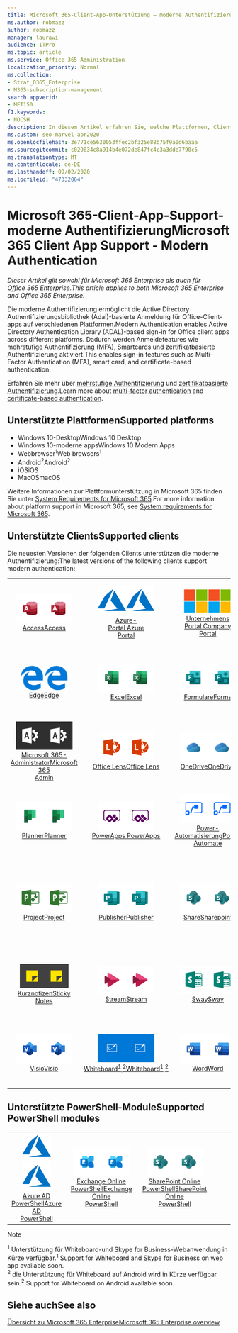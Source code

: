 ```yaml
---
title: Microsoft 365-Client-App-Unterstützung – moderne Authentifizierung
ms.author: robmazz
author: robmazz
manager: laurawi
audience: ITPro
ms.topic: article
ms.service: Office 365 Administration
localization_priority: Normal
ms.collection:
- Strat_O365_Enterprise
- M365-subscription-management
search.appverid:
- MET150
f1.keywords:
- NOCSH
description: In diesem Artikel erfahren Sie, welche Plattformen, Clients und PowerShell-Module die moderne Authentifizierung für Microsoft 365 unterstützen.
ms.custom: seo-marvel-apr2020
ms.openlocfilehash: 3e771ce5630053ffec2bf325e88b75f9a0d6baaa
ms.sourcegitcommit: c029834c8a914b4e072de847fc4c3a3dde7790c5
ms.translationtype: MT
ms.contentlocale: de-DE
ms.lasthandoff: 09/02/2020
ms.locfileid: "47332064"
---
```

# <a name="microsoft-365-client-app-support---modern-authentication"></a><span data-ttu-id="22cc5-103">Microsoft 365-Client-App-Support-moderne Authentifizierung</span><span class="sxs-lookup"><span data-stu-id="22cc5-103">Microsoft 365 Client App Support - Modern Authentication</span></span>

<span data-ttu-id="22cc5-104">*Dieser Artikel gilt sowohl für Microsoft 365 Enterprise als auch für Office 365 Enterprise.*</span><span class="sxs-lookup"><span data-stu-id="22cc5-104">*This article applies to both Microsoft 365 Enterprise and Office 365 Enterprise.*</span></span>

<span data-ttu-id="22cc5-105">Die moderne Authentifizierung ermöglicht die Active Directory Authentifizierungsbibliothek (Adal)-basierte Anmeldung für Office-Client-apps auf verschiedenen Plattformen.</span><span class="sxs-lookup"><span data-stu-id="22cc5-105">Modern Authentication enables Active Directory Authentication Library (ADAL)-based sign-in for Office client apps across different platforms.</span></span> <span data-ttu-id="22cc5-106">Dadurch werden Anmeldefeatures wie mehrstufige Authentifizierung (MFA), Smartcards und zertifikatbasierte Authentifizierung aktiviert.</span><span class="sxs-lookup"><span data-stu-id="22cc5-106">This enables sign-in features such as Multi-Factor Authentication (MFA), smart card, and certificate-based authentication.</span></span>

<span data-ttu-id="22cc5-107">Erfahren Sie mehr über [mehrstufige Authentifizierung](https://docs.microsoft.com/azure/active-directory/authentication/multi-factor-authentication) und [zertifikatbasierte Authentifizierung](https://docs.microsoft.com/azure/active-directory/active-directory-certificate-based-authentication-get-started).</span><span class="sxs-lookup"><span data-stu-id="22cc5-107">Learn more about [multi-factor authentication](https://docs.microsoft.com/azure/active-directory/authentication/multi-factor-authentication) and [certificate-based authentication](https://docs.microsoft.com/azure/active-directory/active-directory-certificate-based-authentication-get-started).</span></span>

## <a name="supported-platforms"></a><span data-ttu-id="22cc5-108">Unterstützte Plattformen</span><span class="sxs-lookup"><span data-stu-id="22cc5-108">Supported platforms</span></span>

 - <span data-ttu-id="22cc5-109">Windows 10-Desktop</span><span class="sxs-lookup"><span data-stu-id="22cc5-109">Windows 10 Desktop</span></span>
 - <span data-ttu-id="22cc5-110">Windows 10-moderne apps</span><span class="sxs-lookup"><span data-stu-id="22cc5-110">Windows 10 Modern Apps</span></span>
 - <span data-ttu-id="22cc5-111">Webbrowser<sup>1</sup></span><span class="sxs-lookup"><span data-stu-id="22cc5-111">Web browsers<sup>1</sup></span></span>
 - <span data-ttu-id="22cc5-112">Android<sup>2</sup></span><span class="sxs-lookup"><span data-stu-id="22cc5-112">Android<sup>2</sup></span></span>
 - <span data-ttu-id="22cc5-113">iOS</span><span class="sxs-lookup"><span data-stu-id="22cc5-113">iOS</span></span>
 - <span data-ttu-id="22cc5-114">MacOS</span><span class="sxs-lookup"><span data-stu-id="22cc5-114">macOS</span></span>

<span data-ttu-id="22cc5-115">Weitere Informationen zur Plattformunterstützung in Microsoft 365 finden Sie unter [System Requirements for Microsoft 365](https://products.office.com/office-system-requirements).</span><span class="sxs-lookup"><span data-stu-id="22cc5-115">For more information about platform support in Microsoft 365, see [System requirements for Microsoft 365](https://products.office.com/office-system-requirements).</span></span>

## <a name="supported-clients"></a><span data-ttu-id="22cc5-116">Unterstützte Clients</span><span class="sxs-lookup"><span data-stu-id="22cc5-116">Supported clients</span></span>

<span data-ttu-id="22cc5-117">Die neuesten Versionen der folgenden Clients unterstützen die moderne Authentifizierung:</span><span class="sxs-lookup"><span data-stu-id="22cc5-117">The latest versions of the following clients support modern authentication:</span></span>

| | | | | | |
|:---:|:---:|:---:|:---:|:---:|:---:|
| <span data-ttu-id="22cc5-118">![Access-Symbol](../media/o365-access-64x64.png)</span><span class="sxs-lookup"><span data-stu-id="22cc5-118">![Access icon](../media/o365-access-64x64.png)</span></span> <br> [<span data-ttu-id="22cc5-119">Access</span><span class="sxs-lookup"><span data-stu-id="22cc5-119">Access</span></span>](https://products.office.com/access) | <span data-ttu-id="22cc5-120">![Azure-Symbol](../media/o365-azure-64x64.png)</span><span class="sxs-lookup"><span data-stu-id="22cc5-120">![Azure icon](../media/o365-azure-64x64.png)</span></span> <br> [<span data-ttu-id="22cc5-121">Azure- <br> Portal </span><span class="sxs-lookup"><span data-stu-id="22cc5-121">Azure <br> Portal </span></span>](https://azure.microsoft.com/features/azure-portal/) | <span data-ttu-id="22cc5-122">![Symbol des Unternehmensportals](../media/o365-microsoft-64x64.png)</span><span class="sxs-lookup"><span data-stu-id="22cc5-122">![Company portal icon](../media/o365-microsoft-64x64.png)</span></span> <br> [<span data-ttu-id="22cc5-123">Unternehmens <br> Portal </span><span class="sxs-lookup"><span data-stu-id="22cc5-123">Company <br> Portal </span></span>](https://docs.microsoft.com/intune-user-help/sign-in-to-the-company-portal) | <span data-ttu-id="22cc5-124">![Vertiefen (Symbol)](../media/o365-delve-64x64.png)</span><span class="sxs-lookup"><span data-stu-id="22cc5-124">![Delve icon](../media/o365-delve-64x64.png)</span></span> <br> [<span data-ttu-id="22cc5-125">Delve</span><span class="sxs-lookup"><span data-stu-id="22cc5-125">Delve</span></span>](https://products.office.com/business/intelligent-search) | <span data-ttu-id="22cc5-126">![Dynamics 365-Symbol](../media/o365-dynamics365-64x64.png)</span><span class="sxs-lookup"><span data-stu-id="22cc5-126">![Dynamics 365 icon](../media/o365-dynamics365-64x64.png)</span></span> <br> [<span data-ttu-id="22cc5-127">Dynamics 365</span><span class="sxs-lookup"><span data-stu-id="22cc5-127">Dynamics 365</span></span>](https://dynamics.microsoft.com) 
| <span data-ttu-id="22cc5-128">![Edge-Symbol](../media/o365-edge-64x64.png)</span><span class="sxs-lookup"><span data-stu-id="22cc5-128">![Edge icon](../media/o365-edge-64x64.png)</span></span> <br> [<span data-ttu-id="22cc5-129">Edge</span><span class="sxs-lookup"><span data-stu-id="22cc5-129">Edge</span></span>](https://www.microsoft.com/windows/microsoft-edge) | <span data-ttu-id="22cc5-130">![Excel-Symbol](../media/o365-excel-64x64.png)</span><span class="sxs-lookup"><span data-stu-id="22cc5-130">![Excel icon](../media/o365-excel-64x64.png)</span></span> <br> [<span data-ttu-id="22cc5-131">Excel</span><span class="sxs-lookup"><span data-stu-id="22cc5-131">Excel</span></span>](https://products.office.com/excel) | <span data-ttu-id="22cc5-132">![Symbol "Formulare"](../media/o365-forms-64x64.png)</span><span class="sxs-lookup"><span data-stu-id="22cc5-132">![Forms icon](../media/o365-forms-64x64.png)</span></span> <br> [<span data-ttu-id="22cc5-133">Formulare</span><span class="sxs-lookup"><span data-stu-id="22cc5-133">Forms</span></span>](https://flow.microsoft.com/connectors/shared_microsoftforms/microsoft-forms/) | <span data-ttu-id="22cc5-134">![Kaizala-Symbol](../media/o365-kaizala-64x64.png)</span><span class="sxs-lookup"><span data-stu-id="22cc5-134">![Kaizala icon](../media/o365-kaizala-64x64.png)</span></span> <br> [<span data-ttu-id="22cc5-135">Kaizala</span><span class="sxs-lookup"><span data-stu-id="22cc5-135">Kaizala</span></span>](https://products.office.com/en/business/microsoft-kaizala) | <span data-ttu-id="22cc5-136">![Office.com-Symbol](../media/o365-office-64x64.png)</span><span class="sxs-lookup"><span data-stu-id="22cc5-136">![Office.com icon](../media/o365-office-64x64.png)</span></span> <br> [<span data-ttu-id="22cc5-137">Office.com</span><span class="sxs-lookup"><span data-stu-id="22cc5-137">Office.com</span></span>](https://www.office.com/) 
| <span data-ttu-id="22cc5-138">![Office 365 Administrator Symbol](../media/o365-o365admin-64x64.png)</span><span class="sxs-lookup"><span data-stu-id="22cc5-138">![Office 365 Admin icon](../media/o365-o365admin-64x64.png)</span></span> <br> [<span data-ttu-id="22cc5-139">Microsoft 365- <br> Administrator</span><span class="sxs-lookup"><span data-stu-id="22cc5-139">Microsoft 365 <br> Admin</span></span>](https://products.office.com/business/manage-office-365-admin-app) | <span data-ttu-id="22cc5-140">![Linsen Symbol](../media/o365-lens-64x64.png)</span><span class="sxs-lookup"><span data-stu-id="22cc5-140">![Lens icon](../media/o365-lens-64x64.png)</span></span> <br> [<span data-ttu-id="22cc5-141">Office Lens</span><span class="sxs-lookup"><span data-stu-id="22cc5-141">Office Lens</span></span>](https://www.microsoft.com/p/office-lens/9wzdncrfj3t8?activetab=pivot%3Aoverviewtab) | <span data-ttu-id="22cc5-142">![OneDrive für Unternehmen Symbol](../media/o365-OneDrive-64x64.png)</span><span class="sxs-lookup"><span data-stu-id="22cc5-142">![OneDrive for Business icon](../media/o365-OneDrive-64x64.png)</span></span> <br> [<span data-ttu-id="22cc5-143">OneDrive</span><span class="sxs-lookup"><span data-stu-id="22cc5-143">OneDrive</span></span>](https://products.office.com/onedrive-for-business/online-cloud-storage) |  <span data-ttu-id="22cc5-144">![OneNote-Symbol](../media/o365-OneNote-64x64.png)</span><span class="sxs-lookup"><span data-stu-id="22cc5-144">![OneNote icon](../media/o365-OneNote-64x64.png)</span></span> <br> [<span data-ttu-id="22cc5-145">OneNote</span><span class="sxs-lookup"><span data-stu-id="22cc5-145">OneNote</span></span>](https://products.office.com/onenote) | <span data-ttu-id="22cc5-146">![Outlook-Symbol](../media/o365-outlook-64x64.png)</span><span class="sxs-lookup"><span data-stu-id="22cc5-146">![Outlook icon](../media/o365-outlook-64x64.png)</span></span> <br> [<span data-ttu-id="22cc5-147">Outlook</span><span class="sxs-lookup"><span data-stu-id="22cc5-147">Outlook</span></span>](https://products.office.com/outlook) 
| <span data-ttu-id="22cc5-148">![Planner-Symbol](../media/o365-planner-64x64.png)</span><span class="sxs-lookup"><span data-stu-id="22cc5-148">![Planner icon](../media/o365-planner-64x64.png)</span></span> <br> [<span data-ttu-id="22cc5-149">Planner</span><span class="sxs-lookup"><span data-stu-id="22cc5-149">Planner</span></span>](https://products.office.com/business/task-management-software) | <span data-ttu-id="22cc5-150">![PowerApps-Symbol](../media/o365-powerapps-64x64.png)</span><span class="sxs-lookup"><span data-stu-id="22cc5-150">![PowerApps icon](../media/o365-powerapps-64x64.png)</span></span> <br> [<span data-ttu-id="22cc5-151">PowerApps </span><span class="sxs-lookup"><span data-stu-id="22cc5-151">PowerApps </span></span>](https://powerapps.microsoft.com) | <span data-ttu-id="22cc5-152">![Power-Automatisierungs Symbol](../media/o365-flow-64x64.png)</span><span class="sxs-lookup"><span data-stu-id="22cc5-152">![Power Automate icon](../media/o365-flow-64x64.png)</span></span> <br> [<span data-ttu-id="22cc5-153">Power- <br> Automatisierung</span><span class="sxs-lookup"><span data-stu-id="22cc5-153">Power <br> Automate</span></span>](https://flow.microsoft.com) | <span data-ttu-id="22cc5-154">![PowerBI-Symbol](../media/o365-powerbi-64x64.png)</span><span class="sxs-lookup"><span data-stu-id="22cc5-154">![PowerBI icon](../media/o365-powerbi-64x64.png)</span></span> <br> [<span data-ttu-id="22cc5-155">Power BI</span><span class="sxs-lookup"><span data-stu-id="22cc5-155">Power BI</span></span>](https://powerbi.microsoft.com)| <span data-ttu-id="22cc5-156">![PowerPoint-Symbol](../media/o365-powerpoint-64x64.png)</span><span class="sxs-lookup"><span data-stu-id="22cc5-156">![PowerPoint icon](../media/o365-powerpoint-64x64.png)</span></span> <br> [<span data-ttu-id="22cc5-157">PowerPoint</span><span class="sxs-lookup"><span data-stu-id="22cc5-157">PowerPoint</span></span>](https://products.office.com/powerpoint) 
| <span data-ttu-id="22cc5-158">![Project-Symbol](../media/o365-project-64x64.png)</span><span class="sxs-lookup"><span data-stu-id="22cc5-158">![Project icon](../media/o365-project-64x64.png)</span></span> <br> [<span data-ttu-id="22cc5-159">Project</span><span class="sxs-lookup"><span data-stu-id="22cc5-159">Project</span></span>](https://products.office.com/project) | <span data-ttu-id="22cc5-160">![Publisher-Symbol](../media/o365-publisher-64x64.png)</span><span class="sxs-lookup"><span data-stu-id="22cc5-160">![Publisher icon](../media/o365-publisher-64x64.png)</span></span> <br> [<span data-ttu-id="22cc5-161">Publisher</span><span class="sxs-lookup"><span data-stu-id="22cc5-161">Publisher</span></span>](https://products.office.com/publisher) | <span data-ttu-id="22cc5-162">![SharePoint-Symbol](../media/o365-sharepoint-64x64.png)</span><span class="sxs-lookup"><span data-stu-id="22cc5-162">![SharePoint icon](../media/o365-sharepoint-64x64.png)</span></span> <br> [<span data-ttu-id="22cc5-163">Share</span><span class="sxs-lookup"><span data-stu-id="22cc5-163">Sharepoint</span></span>](https://products.office.com/sharepoint) | <span data-ttu-id="22cc5-164">![Skype for Business-Symbol](../media/o365-skypeforbusiness-64x64.png)</span><span class="sxs-lookup"><span data-stu-id="22cc5-164">![Skype for Business icon](../media/o365-skypeforbusiness-64x64.png)</span></span> <br> [<span data-ttu-id="22cc5-165">Skype for <br> Business<sup>1</sup></span><span class="sxs-lookup"><span data-stu-id="22cc5-165">Skype for <br> Business<sup>1</sup></span></span>](https://www.skype.com/business/) | <span data-ttu-id="22cc5-166">![StaffHub-Symbol](../media/o365-staffhub-64x64.png)</span><span class="sxs-lookup"><span data-stu-id="22cc5-166">![StaffHub icon](../media/o365-staffhub-64x64.png)</span></span> <br> [<span data-ttu-id="22cc5-167">StaffHub</span><span class="sxs-lookup"><span data-stu-id="22cc5-167">StaffHub</span></span>](https://products.office.com/microsoft-staffhub/staff-scheduling-software)
| <span data-ttu-id="22cc5-168">![Symbol für Notizen](../media/o365-stickynotes-64x64.png)</span><span class="sxs-lookup"><span data-stu-id="22cc5-168">![Sticky Notes icon](../media/o365-stickynotes-64x64.png)</span></span> <br> [<span data-ttu-id="22cc5-169">Kurznotizen</span><span class="sxs-lookup"><span data-stu-id="22cc5-169">Sticky Notes</span></span>](https://www.microsoft.com/p/microsoft-sticky-notes/9nblggh4qghw) | <span data-ttu-id="22cc5-170">![Stream-Symbol](../media/o365-stream-64x64.png)</span><span class="sxs-lookup"><span data-stu-id="22cc5-170">![Stream icon](../media/o365-stream-64x64.png)</span></span> <br> [<span data-ttu-id="22cc5-171">Stream</span><span class="sxs-lookup"><span data-stu-id="22cc5-171">Stream</span></span>](https://stream.microsoft.com) | <span data-ttu-id="22cc5-172">![Sway-Symbol](../media/o365-sway-64x64.png)</span><span class="sxs-lookup"><span data-stu-id="22cc5-172">![Sway icon](../media/o365-sway-64x64.png)</span></span> <br> [<span data-ttu-id="22cc5-173">Sway</span><span class="sxs-lookup"><span data-stu-id="22cc5-173">Sway</span></span>](https://sway.com) | <span data-ttu-id="22cc5-174">![Teams-Symbol](../media/o365-teams-64x64.png)</span><span class="sxs-lookup"><span data-stu-id="22cc5-174">![Teams icon](../media/o365-teams-64x64.png)</span></span> <br> [<span data-ttu-id="22cc5-175">Teams</span><span class="sxs-lookup"><span data-stu-id="22cc5-175">Teams</span></span>](https://products.office.com/microsoft-teams/group-chat-software) | <span data-ttu-id="22cc5-176">![To-do-Symbol](../media/o365-todo-64x64.png)</span><span class="sxs-lookup"><span data-stu-id="22cc5-176">![To Do icon](../media/o365-todo-64x64.png)</span></span> <br> [<span data-ttu-id="22cc5-177">Aufgabe</span><span class="sxs-lookup"><span data-stu-id="22cc5-177">To Do</span></span>](https://todo.microsoft.com) 
| <span data-ttu-id="22cc5-178">![Visio-Symbol](../media/o365-visio-64x64.png)</span><span class="sxs-lookup"><span data-stu-id="22cc5-178">![Visio icon](../media/o365-visio-64x64.png)</span></span> <br> [<span data-ttu-id="22cc5-179">Visio</span><span class="sxs-lookup"><span data-stu-id="22cc5-179">Visio</span></span>](https://products.office.com/visio/flowchart-software) | <span data-ttu-id="22cc5-180">![Whiteboard-Symbol](../media/o365-whiteboard-64x64.png)</span><span class="sxs-lookup"><span data-stu-id="22cc5-180">![Whiteboard icon](../media/o365-whiteboard-64x64.png)</span></span> <br> [<span data-ttu-id="22cc5-181">Whiteboard<sup>1</sup>,<sup>2</sup></span><span class="sxs-lookup"><span data-stu-id="22cc5-181">Whiteboard<sup>1</sup>,<sup>2</sup></span></span>](https://whiteboard.microsoft.com/) | <span data-ttu-id="22cc5-182">![Word-Symbol](../media/o365-word-64x64.png)</span><span class="sxs-lookup"><span data-stu-id="22cc5-182">![Word icon](../media/o365-word-64x64.png)</span></span> <br> [<span data-ttu-id="22cc5-183">Word</span><span class="sxs-lookup"><span data-stu-id="22cc5-183">Word</span></span>](https://products.office.com/word) | <span data-ttu-id="22cc5-184">![Yammer-Symbol](../media/o365-yammer-64x64.png)</span><span class="sxs-lookup"><span data-stu-id="22cc5-184">![Yammer icon](../media/o365-yammer-64x64.png)</span></span> <br> [<span data-ttu-id="22cc5-185">Yammer</span><span class="sxs-lookup"><span data-stu-id="22cc5-185">Yammer</span></span>](https://products.office.com/yammer/yammer-overview) | <span data-ttu-id="22cc5-186">![Yammer-Symbol](../media/o365-yammer-64x64.png)</span><span class="sxs-lookup"><span data-stu-id="22cc5-186">![Yammer icon](../media/o365-yammer-64x64.png)</span></span> <br> [<span data-ttu-id="22cc5-187">Jammer <br> Melder</span><span class="sxs-lookup"><span data-stu-id="22cc5-187">Yammer <br> Notifier</span></span>](https://products.office.com/yammer/yammer-overview) |  |

## <a name="supported-powershell-modules"></a><span data-ttu-id="22cc5-188">Unterstützte PowerShell-Module</span><span class="sxs-lookup"><span data-stu-id="22cc5-188">Supported PowerShell modules</span></span>

| | | | | | |
|:---:|:---:|:---:|:---:|:---:|:---:|
| <span data-ttu-id="22cc5-189">![Azure-Symbol](../media/o365-azure-64x64.png)</span><span class="sxs-lookup"><span data-stu-id="22cc5-189">![Azure icon](../media/o365-azure-64x64.png)</span></span> <br> [<span data-ttu-id="22cc5-190">Azure AD <br> PowerShell</span><span class="sxs-lookup"><span data-stu-id="22cc5-190">Azure AD <br> PowerShell</span></span>](https://docs.microsoft.com/powershell/azure/active-directory/overview?view=azureadps-2.0) | <span data-ttu-id="22cc5-191">![Exchange-Symbol](../media/o365-exchange-64x64.png)</span><span class="sxs-lookup"><span data-stu-id="22cc5-191">![Exchange icon](../media/o365-exchange-64x64.png)</span></span> <br> [<span data-ttu-id="22cc5-192">Exchange Online <br> PowerShell</span><span class="sxs-lookup"><span data-stu-id="22cc5-192">Exchange Online <br> PowerShell</span></span>](https://docs.microsoft.com/powershell/exchange/exchange-online/exchange-online-powershell?view=exchange-ps) | <span data-ttu-id="22cc5-193">![SharePoint-Symbol](../media/o365-sharepoint-64x64.png)</span><span class="sxs-lookup"><span data-stu-id="22cc5-193">![SharePoint icon](../media/o365-sharepoint-64x64.png)</span></span> <br> [<span data-ttu-id="22cc5-194">SharePoint Online <br> PowerShell</span><span class="sxs-lookup"><span data-stu-id="22cc5-194">SharePoint Online <br> PowerShell</span></span>](https://docs.microsoft.com/powershell/sharepoint/sharepoint-online/connect-sharepoint-online)

> [!NOTE]
> <span data-ttu-id="22cc5-195"><sup>1</sup> Unterstützung für Whiteboard-und Skype for Business-Webanwendung in Kürze verfügbar.</span><span class="sxs-lookup"><span data-stu-id="22cc5-195"><sup>1</sup> Support for Whiteboard and Skype for Business on web app available soon.</span></span> <br>
> <span data-ttu-id="22cc5-196"><sup>2</sup> die Unterstützung für Whiteboard auf Android wird in Kürze verfügbar sein.</span><span class="sxs-lookup"><span data-stu-id="22cc5-196"><sup>2</sup> Support for Whiteboard on Android available soon.</span></span>

## <a name="see-also"></a><span data-ttu-id="22cc5-197">Siehe auch</span><span class="sxs-lookup"><span data-stu-id="22cc5-197">See also</span></span>

[<span data-ttu-id="22cc5-198">Übersicht zu Microsoft 365 Enterprise</span><span class="sxs-lookup"><span data-stu-id="22cc5-198">Microsoft 365 Enterprise overview</span></span>](microsoft-365-overview.md)
